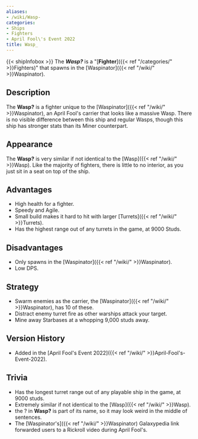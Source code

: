 ```yaml
---
aliases:
- /wiki/Wasp-
categories:
- Ships
- Fighters
- April Fool\'s Event 2022
title: Wasp_
---
```


{{< shipInfobox >}} The **_Wasp?_** is a "[**Fighter**]({{< ref "/categories/" >}}Fighters)" that spawns in the [Waspinator]({{< ref "/wiki/" >}}Waspinator).

## Description

The **Wasp?** is a fighter unique to the [Waspinator]({{< ref "/wiki/" >}}Waspinator), an April Fool's carrier that looks like a massive Wasp. There is no visible difference between this ship and regular Wasps, though this ship has stronger stats than its Miner counterpart.

## Appearance

The **Wasp?** is very similar if not identical to the [Wasp]({{< ref "/wiki/" >}}Wasp). Like the majority of fighters, there is little to no interior, as you just sit in a seat on top of the ship.

## Advantages

- High health for a fighter.
- Speedy and Agile.
- Small build makes it hard to hit with larger [Turrets]({{< ref "/wiki/" >}}Turrets).
- Has the highest range out of any turrets in the game, at 9000 Studs.

## Disadvantages

- Only spawns in the [Waspinator]({{< ref "/wiki/" >}}Waspinator).
- Low DPS.

## Strategy

- Swarm enemies as the carrier, the [Waspinator]({{< ref "/wiki/" >}}Waspinator), has 10 of these.
- Distract enemy turret fire as other warships attack your target.
- Mine away Starbases at a whopping 9,000 studs away.

## Version History 

- Added in the [April Fool's Event 2022]({{< ref "/wiki/" >}}April-Fool's-Event-2022).

## Trivia

- Has the longest turret range out of any playable ship in the game, at 9000 studs.
- Extremely similar if not identical to the [Wasp]({{< ref "/wiki/" >}}Wasp).
- the ? in **Wasp?** is part of its name, so it may look weird in the middle of sentences.
- The [Waspinator's]({{< ref "/wiki/" >}}Waspinator) Galaxypedia link forwarded users to a Rickroll video during April Fool's.